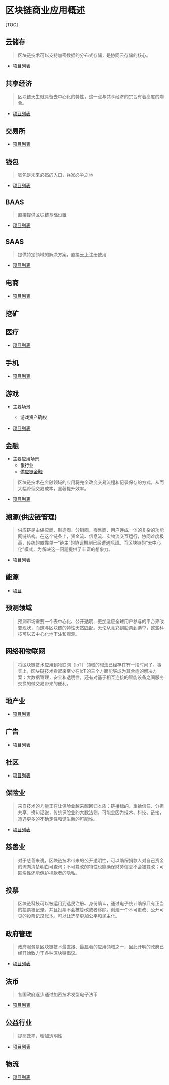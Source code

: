 # 区块链商业应用概述
[TOC]

## 云储存

> 区块链技术可以支持加密数据的分布式存储，是协同云存储的核心。

- [项目列表](行业-存储-项目.md)

## 共享经济

> 区块链天生就具备去中心化的特性，这一点与共享经济的宗旨有着高度的吻合。

- [项目列表](行业-共享-项目.md)

## 交易所

- [项目列表](交易所-项目.md)

## 钱包

> 钱包是未来必然的入口，兵家必争之地

- [项目列表](钱包-项目.md)

## BAAS

> 直接提供区块链基础设置

- [项目列表](行业-BAAS-项目.md)

## SAAS

> 提供特定领域的解决方案，直接云上注册使用

- [项目列表](行业-SAAS-项目.md)

## 电商

- [项目列表](行业-电商-项目.md)

## 挖矿

## 医疗

- [项目列表](行业-医疗-项目.md)

## 手机

- [项目列表](行业-手机-项目.md)

## 游戏

- 主要场景
  - 游戏资产确权

- [项目列表](行业-游戏-项目.md)

## 金融

- 主要应用场景
  - 银行业
  - [供应链金融](概述-供应链金融.md)

> 区块链技术在金融领域的应用将完全改变交易流程和记录保存的方式，从而大幅降低交易成本，显著提升效率。

- [项目列表](行业-金融-项目.md)

## 溯源(供应链管理)

> 供应链是由供应商、制造商、分销商、零售商、用户连成一体的复杂的功能网链结构。在这个链条上，资金流、信息流、实物流交互运行，协同难度极高，传统的依靠单一“链主”的协调机制已经遭遇瓶颈。而区块链的“去中心化”模式，为解决这一问题提供了丰富的想象力。

- [项目列表](行业-溯源-项目.md)

## 能源

- [项目](行业-能源-项目.md)

## 预测领域

> 预测市场需要一个去中心化、公开透明、更加适应全球用户参与的平台来改变现状，而这与区块链的特性天然匹配。无论从竞彩到股票到选举，这些科技可以去中心化地下注和观测。

## 网络和物联网

> 将区块链技术应用到物联网（IoT）领域的想法已经存在有一段时间了。事实上，区块链技术看起来至少在IoT的三个方面能够成为其合适的解决方案：大数据管理，安全和透明性，还有对基于相互连接的智能设备之间服务交换的微交易带来的便利。

## 地产业

- [项目列表](行业-地产-项目.md)

## 广告

- [项目列表](行业-广告-项目.md)

## 社区

- [项目列表](行业-社区-项目.md)

## 保险业

> 来自技术的力量正在让保险业越来越回归本质：链接标的、重拾信任、分担共享。换句话说，传统保险业的大数法则，可能会因为技术、科技、链接，遭遇更多的不确定性和诞生新的可能性。

- [项目列表](行业-保险-项目.md)

## 慈善业

> 对于慈善来说，区块链技术带来的公开透明性，可以确保捐款人对自己资金的流向清楚明白可查询；不可篡改的特性也能确保财务信息不会被篡改；可匿名性还能保护捐款者的隐私。

## 投票

> 区块链科技可以被运用到选民注册、身份确认，通过电子统计确保只有正当的投票被记录，并且投票不会被篡改或者移除。创建一个不可更改、公开可见的投票记录账本。可以让选举更加公平和民主化。

## 政府管理

> 政府服务是区块链技术最直接、最显著的应用领域之一，因此开明的政府已经开始致力于各种区块链倡议。

- [项目列表](行业-政府-项目.md)

## 法币

> 各国政府逐步通过加密技术发型电子法币

- [项目列表](法币-项目.md)


## 公益行业

> 提高效率，增加透明性

- [项目列表](行业-公益-项目.md)

## 物流

- [项目列表](行业-物流-项目.md)


